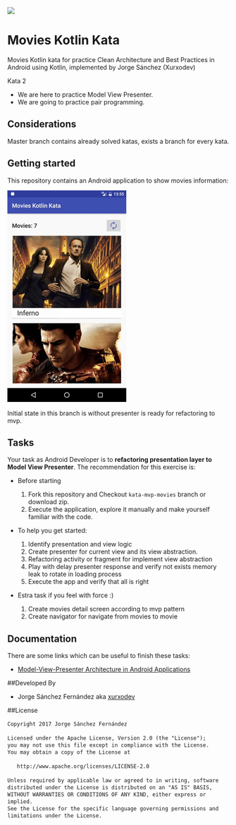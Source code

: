 
![](http://xurxodev.com/content/images/2017/04/xurxodev-readme.png) 
#  Movies Kotlin Kata 
Movies Kotlin kata for practice Clean Architecture and Best Practices in Android using Kotlin, implemented by Jorge Sánchez (Xurxodev)

Kata 2

- We are here to practice Model View Presenter.
- We are going to practice pair programming.

## Considerations 

Master branch contains already solved katas, exists a branch for every kata.

## Getting started

This repository contains an Android application to show movies information:

![](/art/movies.gif)

Initial state in this branch is without presenter is ready for refactoring to mvp.

## Tasks

Your task as Android Developer is to **refactoring presentation layer to Model View Presenter**.
The recommendation for this exercise is:

  * Before starting
    1. Fork this repository and Checkout `kata-mvp-movies` branch or download zip.
    3. Execute the application, explore it manually and make yourself familiar with the code.

  * To help you get started:
    1. Identify presentation and view logic
    2. Create presenter for current view and its view abstraction.
    3. Refactoring activity or fragment for implement view abstraction
    4. Play with delay presenter response and verify not exists memory leak to rotate in loading process 
    5. Execute the app and verify that all is right
    
  * Estra task if you feel with force :)
    1. Create movies detail screen according to mvp pattern
    2. Create navigator for navigate from movies to movie
  

## Documentation

There are some links which can be useful to finish these tasks:

* [Model-View-Presenter Architecture in Android Applications](http://macoscope.com/blog/model-view-presenter-architecture-in-android-applications/)

##Developed By

* Jorge Sánchez Fernández aka [xurxodev](https://twitter.com/xurxodev)

##License


    Copyright 2017 Jorge Sánchez Fernández

    Licensed under the Apache License, Version 2.0 (the "License");
    you may not use this file except in compliance with the License.
    You may obtain a copy of the License at

       http://www.apache.org/licenses/LICENSE-2.0

    Unless required by applicable law or agreed to in writing, software
    distributed under the License is distributed on an "AS IS" BASIS,
    WITHOUT WARRANTIES OR CONDITIONS OF ANY KIND, either express or implied.
    See the License for the specific language governing permissions and
    limitations under the License.
